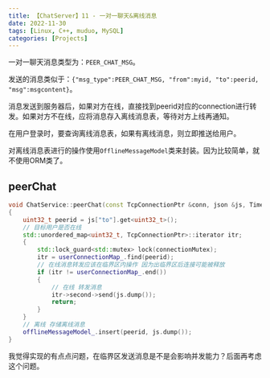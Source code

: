 ```yaml
---
title: 【ChatServer】11 - 一对一聊天&离线消息
date: 2022-11-30
tags: [Linux, C++, muduo, MySQL]
categories: [Projects]
---
```



一对一聊天消息类型为：`PEER_CHAT_MSG`。

发送的消息类似于：`{"msg_type":PEER_CHAT_MSG, "from":myid, "to":peerid, "msg":msgcontent}`。

消息发送到服务器后，如果对方在线，直接找到peerid对应的connection进行转发。如果对方不在线，应将消息存入离线消息表，等待对方上线再通知。

在用户登录时，要查询离线消息表，如果有离线消息，则立即推送给用户。

对离线消息表进行的操作使用`OfflineMessageModel`类来封装。因为比较简单，就不使用ORM类了。

## peerChat

```cpp
void ChatService::peerChat(const TcpConnectionPtr &conn, json &js, Timestamp time)
{
    uint32_t peerid = js["to"].get<uint32_t>();
    // 目标用户是否在线
    std::unordered_map<uint32_t, TcpConnectionPtr>::iterator itr;
    {
        std::lock_guard<std::mutex> lock(connectionMutex);
        itr = userConnectionMap_.find(peerid);
        // 在线消息转发应该在临界区内操作 因为出临界区后连接可能被释放
        if (itr != userConnectionMap_.end())
        {
            // 在线 转发消息
            itr->second->send(js.dump());
            return;
        }
    }
    // 离线 存储离线消息
    offlineMessageModel_.insert(peerid, js.dump());
}
```

我觉得实现的有点点问题，在临界区发送消息是不是会影响并发能力？后面再考虑这个问题。
